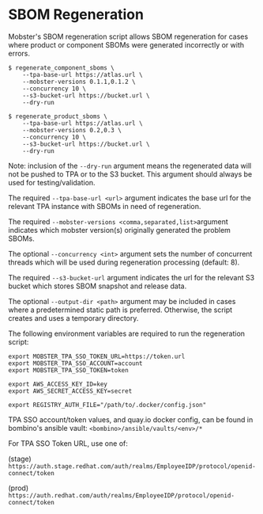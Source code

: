 # SBOM Regeneration

Mobster's SBOM regeneration script allows SBOM regeneration for cases where 
product or component SBOMs were generated incorrectly or with errors.

```
$ regenerate_component_sboms \
    --tpa-base-url https://atlas.url \
    --mobster-versions 0.1.1,0.1.2 \
    --concurrency 10 \
    --s3-bucket-url https://bucket.url \
    --dry-run
```

```
$ regenerate_product_sboms \
    --tpa-base-url https://atlas.url \
    --mobster-versions 0.2,0.3 \
    --concurrency 10 \
    --s3-bucket-url https://bucket.url \
    --dry-run
```

Note: inclusion of the `--dry-run` argument means the regenerated data 
will not be pushed to TPA or to the S3 bucket.
This argument should always be used for testing/validation.

The required `--tpa-base-url <url>` argument indicates the base url for 
the relevant TPA instance with SBOMs in need of regeneration.

The required `--mobster-versions <comma,separated,list>`argument indicates which 
mobster version(s) originally generated the problem SBOMs.

The optional `--concurrency <int>` argument sets the number of concurrent threads 
which will be used during regeneration processing (default: 8).

The required `--s3-bucket-url` argument indicates the url for the relevant S3 
bucket which stores SBOM snapshot and release data.

The optional `--output-dir <path>` argument may be included in cases where a 
predetermined static path is preferred.  Otherwise, the script creates and 
uses a temporary directory. 

The following environment variables are required to run the regeneration script:

```
export MOBSTER_TPA_SSO_TOKEN_URL=https://token.url
export MOBSTER_TPA_SSO_ACCOUNT=account
export MOBSTER_TPA_SSO_TOKEN=token

export AWS_ACCESS_KEY_ID=key
export AWS_SECRET_ACCESS_KEY=secret

export REGISTRY_AUTH_FILE="/path/to/.docker/config.json"
```

TPA SSO account/token values, and quay.io docker config, 
can be found in bombino's ansible vault: 
`<bombino>/ansible/vaults/<env>/*`

For TPA SSO Token URL, use one of:

(stage)<br/>
`https://auth.stage.redhat.com/auth/realms/EmployeeIDP/protocol/openid-connect/token`

(prod)<br/>
`https://auth.redhat.com/auth/realms/EmployeeIDP/protocol/openid-connect/token`

